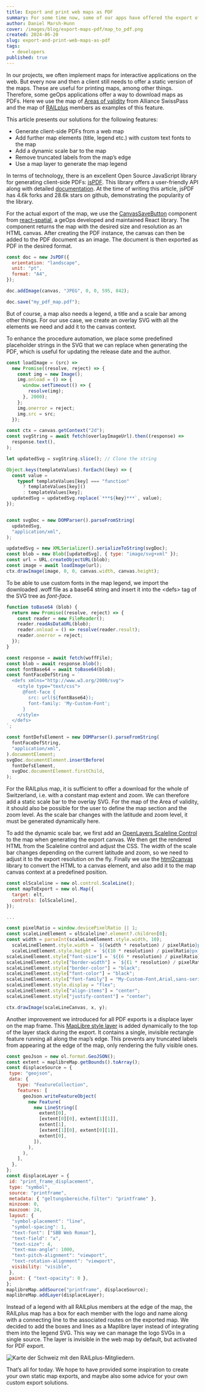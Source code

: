 ```yaml
---
title: Export and print web maps as PDF
summary: For some time now, some of our apps have offered the export of our maps in PDF format. This article presents our solutions for some updates of this feature.
author: Daniel Marsh-Hunn
cover: /images/blog/export-maps-pdf/map_to_pdf.png
created: 2024-06-20
slug: export-and-print-web-maps-as-pdf
tags:
  - developers
published: true
---
```

In our projects, we often implement maps for interactive applications on the web. But every now and then a client still needs to offer a static version of the maps. These are useful for printing maps, among other things. Therefore, some geOps applications offer a way to download maps as PDFs. Here we use the map of [Areas of validity](https://maps.trafimage.ch/ch.sbb.geltungsbereiche?lang=en) from Alliance SwissPass and the map of [RAILplus](https://www.railplus.ch/de/partner-bahnen) members as examples of this feature.

This article presents our solutions for the following features:
* Generate client-side PDFs from a web map
* Add further map elements (title, legend etc.) with custom text fonts to the map
* Add a dynamic scale bar to the map
* Remove truncated labels from the map’s edge
* Use a map layer to generate the map legend

In terms of technology, there is an excellent Open Source JavaScript library for generating client-side PDFs: [jsPDF](https://parall.ax/products/jspdf). This library offers a user-friendly API along with detailed [documentation](https://rawgit.com/MrRio/jsPDF/master/docs/index.html). At the time of writing this article, jsPDF has 4.6k forks and 28.6k stars on github, demonstrating the popularity of the library.

For the actual export of the map, we use the [CanvasSaveButton](https://react-spatial.geops.io/?layers=swiss.boundaries&baselayers=basebright.baselayer,basedark.baselayer&mode=custom&x=876887.69&y=5928515.41&z=5#canvassavebutton) component from [react-spatial](https://react-spatial.geops.io/), a geOps developed and maintained React library. The component returns the map with the desired size and resolution as an HTML canvas. After creating the PDF instance, the canvas can then be added to the PDF document as an image. The document is then exported as PDF in the desired format.

```js
const doc = new JsPDF({
  orientation: "landscape",
  unit: "pt",
  format: "A4",
});

doc.addImage(canvas, "JPEG", 0, 0, 595, 842);

doc.save("my_pdf_map.pdf");
```

But of course, a map also needs a legend, a title and a scale bar among other things. For our use case, we create an overlay SVG with all the elements we need and add it to the canvas context.

To enhance the procedure automation, we place some predefined placeholder strings in the SVG that we can replace when generating the PDF, which is useful for updating the release date and the author.


```js
const loadImage = (src) =>
  new Promise((resolve, reject) => {
    const img = new Image();
    img.onload = () => {
      window.setTimeout(() => {
        resolve(img);
      }, 2000);
    };
    img.onerror = reject;
    img.src = src;
  });

const ctx = canvas.getContext("2d");
const svgString = await fetch(overlayImageUrl).then((response) =>
  response.text(),
);

let updatedSvg = svgString.slice(); // Clone the string

Object.keys(templateValues).forEach((key) => {
  const value =
    typeof templateValues[key] === "function"
      ? templateValues[key]()
      : templateValues[key];
  updatedSvg = updatedSvg.replace(`***${key}***`, value);
});


const svgDoc = new DOMParser().parseFromString(
  updatedSvg,
  "application/xml",
);

updatedSvg = new XMLSerializer().serializeToString(svgDoc);
const blob = new Blob([updatedSvg], { type: "image/svg+xml" });
const url = URL.createObjectURL(blob);
const image = await loadImage(url);
ctx.drawImage(image, 0, 0, canvas.width, canvas.height);
```

To be able to use custom fonts in the map legend, we import the downloaded .woff file as a base64 string and insert it into the \<defs\> tag of the SVG tree as *font-face*.


```js
function toBase64 (blob) {
  return new Promise((resolve, reject) => {
    const reader = new FileReader();
    reader.readAsDataURL(blob);
    reader.onload = () => resolve(reader.result);
    reader.onerror = reject;
  });
}

const response = await fetch(woffFile);
const blob = await response.blob();
const fontBase64 = await toBase64(blob);
const fontFaceDefString = `
  <defs xmlns="http://www.w3.org/2000/svg">
    <style type="text/css">
      @font-face {
        src: url(${fontBase64});
        font-family: 'My-Custom-Font';
      }
    </style>
  </defs>
`;

const fontDefsElement = new DOMParser().parseFromString(
  fontFaceDefString,
  "application/xml",
).documentElement;
svgDoc.documentElement.insertBefore(
  fontDefsElement,
  svgDoc.documentElement.firstChild,
);
```

For the RAILplus map, it is sufficient to offer a download for the whole of Switzerland, i.e. with a constant map extent and zoom. We can therefore add a static scale bar to the overlay SVG. For the map of the Area of validity, it should also be possible for the user to define the map section and the zoom level. As the scale bar changes with the latitude and zoom level, it must be generated dynamically here.

To add the dynamic scale bar, we first add an [OpenLayers Scaleline Control](https://openlayers.org/en/latest/apidoc/module-ol_control_ScaleLine-ScaleLine.html) to the map when generating the export canvas. We then get the rendered HTML from the Scaleline control and adjust the CSS. The width of the scale bar changes depending on the current latitude and zoom, so we need to adjust it to the export resolution on the fly. Finally we use the [html2canvas](https://html2canvas.hertzen.com/) library to convert the HTML to a canvas element, and also add it to the map canvas context at a predefined position.

```js
const olScaleline = new ol.control.ScaleLine();
const mapToExport = new ol.Map({
  target: elt,
  controls: [olScaleline],
});

...

const pixelRatio = window.devicePixelRatio || 1;
const scaleLineElement = olScaleline?.element?.children[0];
const width = parseInt(scaleLineElement.style.width, 10);
  scaleLineElement.style.width = `${(width * resolution) / pixelRatio}px`;
  scaleLineElement.style.height = `${(10 * resolution) / pixelRatio}px`;
scaleLineElement.style["font-size"] = `${(6 * resolution) / pixelRatio}px`;
scaleLineElement.style["border-width"] = `${(1 * resolution) / pixelRatio}px`;
scaleLineElement.style["border-color"] = "black";
scaleLineElement.style["font-color"] = "black";
scaleLineElement.style["font-family"] = "My-Custom-Font,Arial,sans-serif";
scaleLineElement.style.display = "flex";
scaleLineElement.style["align-items"] = "center";
scaleLineElement.style["justify-content"] = "center";

ctx.drawImage(scaleLineCanvas, x, y);
```

Another improvement we introduced for all PDF exports is a displace layer on the map frame. This [MapLibre style layer](https://maplibre.org/maplibre-style-spec/layers/) is added dynamically to the top of the layer stack during the export. It contains a single, invisible rectangle feature running all along the map’s edge. This prevents any truncated labels from appearing at the edge of the map, only rendering the fully visible ones.


```js
const geoJson = new ol.format.GeoJSON();
const extent = maplibreMap.getBounds().toArray();
const displaceSource = {
 type: "geojson",
 data: {
    type: "FeatureCollection",
    features: [
      geoJson.writeFeatureObject(
        new Feature(
          new LineString([
            extent[0],
            [extent[0][0], extent[1][1]],
            extent[1],
            [extent[1][0], extent[0][1]],
            extent[0],
          ]),
        ),
      ),
    ],
  },
};
const displaceLayer = {
 id: "print_frame_displacement",
 type: "symbol",
 source: "printframe",
 metadata: { "geltungsbereiche.filter": "printframe" },
 minzoom: 0,
 maxzoom: 24,
 layout: {
  "symbol-placement": "line",
  "symbol-spacing": 1,
  "text-font": ["SBB Web Roman"],
  "text-field": "x",
  "text-size": 4,
  "text-max-angle": 1000,
  "text-pitch-alignment": "viewport",
  "text-rotation-alignment": "viewport",
  visibility: "visible",
 },
 paint: { "text-opacity": 0 },
};
maplibreMap.addSource("printframe", displaceSource);
maplibreMap.addLayer(displaceLayer);
```

Instead of a legend with all RAILplus members at the edge of the map, the RAILplus map has a box for each member with the logo and name along with a connecting line to the associated routes on the exported map. We decided to add the boxes and lines as a Maplibre layer instead of integrating them into the legend SVG. This way we can manage the logo SVGs in a single source. The layer is invisible in the web map by default, but activated for PDF export.

![Karte der Schweiz mit den RAILplus-Mitgliedern.](/images/blog/export-maps-pdf/railplus-members.png "Karte der RAILplus-Mitglieder")

That’s all for today. We hope to have provided some inspiration to create your own static map exports, and maybe also some advice for your own custom export solutions.
